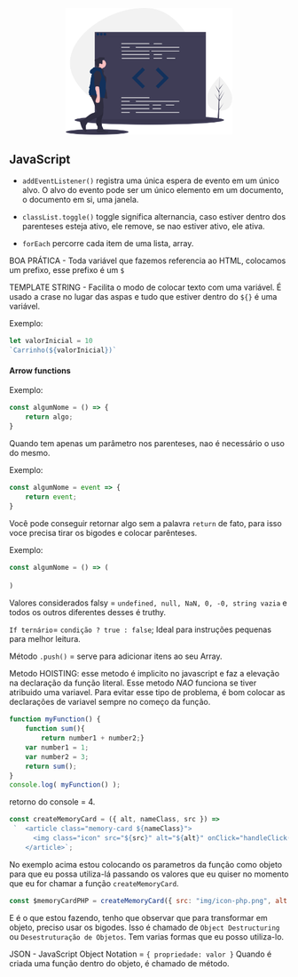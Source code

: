 <p align="center">
  <img src="../img/js.svg" width="300">
</p>


## JavaScript

- `addEventListener()` registra uma única espera de evento em um único alvo. O alvo do evento pode ser um único elemento em um documento, o documento em si, uma janela.

- `classList.toggle()` toggle significa alternancia, caso estiver dentro dos parenteses esteja ativo, ele remove, se nao estiver ativo, ele ativa.

- `forEach` percorre cada item de uma lista, array.


BOA PRÁTICA - Toda variável que fazemos referencia ao HTML, colocamos um prefixo, esse prefixo é um `$`

TEMPLATE STRING - Facilita o modo de colocar texto com uma variável. É usado a crase no lugar das aspas e tudo que estiver dentro do `${}` é uma variável.

Exemplo:

```js
let valorInicial = 10
`Carrinho(${valorInicial})`
```

#### Arrow functions

Exemplo:

```js
const algumNome = () => {
	return algo;
}
```

Quando tem apenas um parâmetro nos parenteses, nao é necessário o uso do mesmo.

Exemplo:

```js
const algumNome = event => {
	return event;
}
```

Você pode conseguir retornar algo sem a palavra `return` de fato, para isso voce precisa tirar os bigodes e colocar parênteses.

Exemplo:

```js
const algumNome = () => (

)
```

Valores considerados falsy =  `undefined, null, NaN, 0, -0, string vazia` e todos os outros diferentes desses é truthy.

`If ternário`= `condição ? true : false`; Ideal para instruções pequenas para melhor leitura.

Método `.push()` = serve para adicionar itens ao seu Array.

Metodo HOISTING: esse metodo é implicito no javascript e faz a elevação na declaração da função literal. Esse metodo *NAO* funciona se tiver atribuido uma variavel. 
Para evitar esse tipo de problema, é bom colocar as declarações de variavel sempre no começo da função.


```js
function myFunction() {
	function sum(){
		return number1 + number2;}
	var number1 = 1;
	var number2 = 3;
	return sum();
}
console.log( myFunction() );
```

retorno do console = 4.


```js
const createMemoryCard = ({ alt, nameClass, src }) => 
 `  <article class="memory-card ${nameClass}">
      <img class="icon" src="${src}" alt="${alt}" onClick="handleClick()">
    </article>`;
```
No exemplo acima estou colocando os parametros da função como objeto para que eu possa utiliza-lá passando os valores que eu quiser no momento que eu for chamar a função `createMemoryCard`.

```js
const $memoryCardPHP = createMemoryCard({ src: "img/icon-php.png", alt: "icone php", nameClass: "-front"});
```
E é o que estou fazendo, tenho que observar que para transformar em objeto, preciso usar os bigodes. Isso é chamado de `Object Destructuring` ou `Desestruturação de Objetos`. Tem varias formas que eu posso utiliza-lo.

JSON - JavaScript Object Notation = `{ propriedade: valor }`
Quando é criada uma função dentro do objeto, é chamado de método.